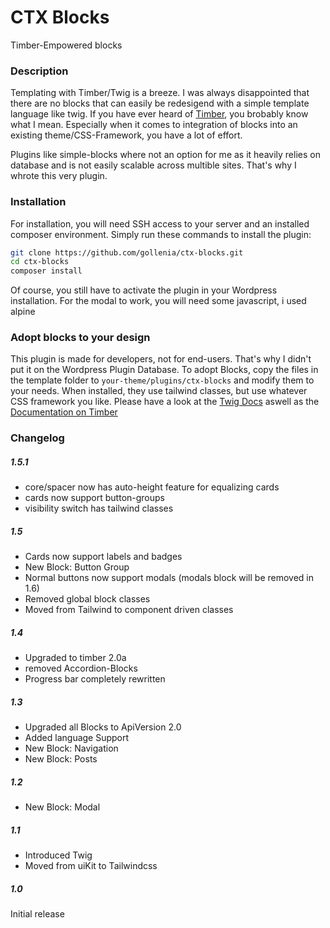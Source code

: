 # CTX Blocks

Timber-Empowered blocks

### Description 

Templating with Timber/Twig is a breeze. I was always disappointed that there are no blocks that can easily be redesigend with a simple template language like twig. If you have ever heard of [Timber](https://upstatement.com/timber/), you brobably know what I mean.
Especially when it comes to integration of blocks into an existing theme/CSS-Framework, you have a lot of effort.

Plugins like simple-blocks where not an option for me as it heavily relies on database and is not easily scalable across multible sites. That's why I whrote this very plugin.

### Installation

For installation, you will need SSH access to your server and an installed composer environment. Simply run these commands to install the plugin:

```sh
git clone https://github.com/gollenia/ctx-blocks.git
cd ctx-blocks
composer install
```
Of course, you still have to activate the plugin in your Wordpress installation. For the modal to work, you will need some javascript, i used alpine

### Adopt blocks to your design

This plugin is made for developers, not for end-users. That's why I didn't put it on the Wordpress Plugin Database. To adopt Blocks, copy the files in the template folder to `your-theme/plugins/ctx-blocks` and modify them to your needs. When installed, they use tailwind classes, but use whatever CSS framework you like. Please have a look at the [Twig Docs](https://twig.symfony.com/doc/2.x/) aswell as the [Documentation on Timber](https://timber.github.io/docs/v2)

### Changelog

##### 1.5.1
* core/spacer now has auto-height feature for equalizing cards
* cards now support button-groups
* visibility switch has tailwind classes

##### 1.5
* Cards now support labels and badges
* New Block: Button Group
* Normal buttons now support modals (modals block will be removed in 1.6)
* Removed global block classes
* Moved from Tailwind to component driven classes

##### 1.4
* Upgraded to timber 2.0a
* removed Accordion-Blocks
* Progress bar completely rewritten

##### 1.3
* Upgraded all Blocks to ApiVersion 2.0
* Added language Support
* New Block: Navigation
* New Block: Posts

##### 1.2 
* New Block: Modal

##### 1.1
* Introduced Twig
* Moved from uiKit to Tailwindcss

##### 1.0
Initial release

